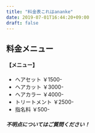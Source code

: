 ```yaml
---
title: "料金表これはananke"
date: 2019-07-01T16:44:20+09:00
draft: false
---
```


## 料金メニュー

#### 【メニュー】

- ヘアセット ￥1500-
- ヘアカット ￥3000-
- ヘアカラー ￥4000-
- トリートメント ￥2500-
- 指名料 ￥500-

##### 不明点についてはご質問ください！
